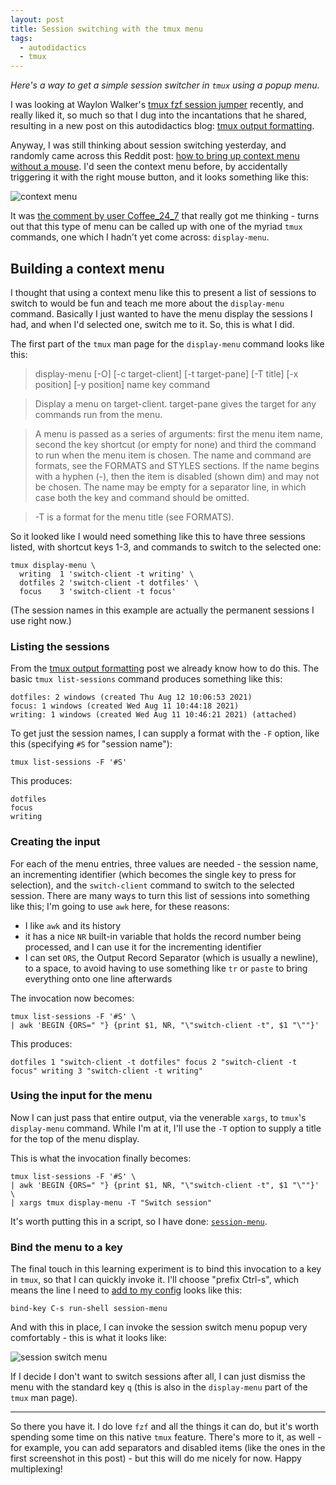 ```yaml
---
layout: post
title: Session switching with the tmux menu
tags:
  - autodidactics
  - tmux
---
```


_Here's a way to get a simple session switcher in `tmux` using a popup menu._

I was looking at Waylon Walker's [tmux fzf session jumper](https://waylonwalker.com/tmux-fzf-session-jump/) recently, and really liked it, so much so that I dug into the incantations that he shared, resulting in a new post on this autodidactics blog: [tmux output formatting](https://qmacro.org/autodidactics/2021/08/06/tmux-output-formatting/).

Anyway, I was still thinking about session switching yesterday, and randomly came across this Reddit post: [how to bring up context menu without a mouse](https://www.reddit.com/r/tmux/comments/ot77fx/how_to_bring_up_context_menu_without_mouse/). I'd seen the context menu before, by accidentally triggering it with the right mouse button, and it looks something like this:

![context menu](/autodidactics/content/images/2021/08/context-menu.png)

It was [the comment by user Coffee_24_7](https://www.reddit.com/r/tmux/comments/ot77fx/how_to_bring_up_context_menu_without_mouse/h6tfadp/?utm_source=reddit&utm_medium=web2x&context=3) that really got me thinking - turns out that this type of menu can be called up with one of the myriad `tmux` commands, one which I hadn't yet come across: `display-menu`.

## Building a context menu

I thought that using a context menu like this to present a list of sessions to switch to would be fun and teach me more about the `display-menu` command. Basically I just wanted to have the menu display the sessions I had, and when I'd selected one, switch me to it. So, this is what I did.

The first part of the `tmux` man page for the `display-menu` command looks like this:

>display-menu [-O] [-c target-client] [-t target-pane] [-T title] [-x position] [-y position] name key command

>Display a menu on target-client.  target-pane gives the target for any commands run from the menu.

>A menu is passed as a series of arguments: first the menu item name, second the key shortcut (or empty for none) and third the command to run when the menu item is chosen.  The name and command are formats, see the FORMATS and STYLES sections.  If the name begins with a hyphen (-), then the item is disabled (shown dim) and may not be chosen.  The name may be empty for a separator line, in which case both the key and command should be omitted.

>-T is a format for the menu title (see FORMATS).

So it looked like I would need something like this to have three sessions listed, with shortcut keys 1-3, and commands to switch to the selected one:

```shell
tmux display-menu \
  writing  1 'switch-client -t writing' \
  dotfiles 2 'switch-client -t dotfiles' \
  focus    3 'switch-client -t focus'
```

(The session names in this example are actually the permanent sessions I use right now.)

### Listing the sessions

From the [tmux output formatting](https://qmacro.org/autodidactics/2021/08/06/tmux-output-formatting/) post we already know how to do this. The basic `tmux list-sessions` command produces something like this:

```
dotfiles: 2 windows (created Thu Aug 12 10:06:53 2021)
focus: 1 windows (created Wed Aug 11 10:44:18 2021)
writing: 1 windows (created Wed Aug 11 10:46:21 2021) (attached)
```

To get just the session names, I can supply a format with the `-F` option, like this (specifying `#S` for "session name"):

```shell
tmux list-sessions -F '#S'
```

This produces:

```
dotfiles
focus
writing
```

### Creating the input

For each of the menu entries, three values are needed - the session name, an incrementing identifier (which becomes the single key to press for selection), and the `switch-client` command to switch to the selected session. There are many ways to turn this list of sessions into something like this; I'm going to use `awk` here, for these reasons:

- I like `awk` and its history
- it has a nice `NR` built-in variable that holds the record number being processed, and I can use it for the incrementing identifier
- I can set `ORS`, the Output Record Separator (which is usually a newline), to a space, to avoid having to use something like `tr` or `paste` to bring everything onto one line afterwards

The invocation now becomes:

```shell
tmux list-sessions -F '#S' \
| awk 'BEGIN {ORS=" "} {print $1, NR, "\"switch-client -t", $1 "\""}'
```

This produces:

```
dotfiles 1 "switch-client -t dotfiles" focus 2 "switch-client -t focus" writing 3 "switch-client -t writing"
```

### Using the input for the menu

Now I can just pass that entire output, via the venerable `xargs`, to `tmux`'s `display-menu` command. While I'm at it, I'll use the `-T` option to supply a title for the top of the menu display.

This is what the invocation finally becomes:

```shell
tmux list-sessions -F '#S' \
| awk 'BEGIN {ORS=" "} {print $1, NR, "\"switch-client -t", $1 "\""}' \
| xargs tmux display-menu -T "Switch session"
```

It's worth putting this in a script, so I have done: [`session-menu`](https://github.com/qmacro/dotfiles/commit/68ba9c0934b8c77af44ae9581171577225298814).

### Bind the menu to a key

The final touch in this learning experiment is to bind this invocation to a key in `tmux`, so that I can quickly invoke it. I'll choose "prefix Ctrl-s", which means the line I need to [add to my config](https://github.com/qmacro/dotfiles/commit/a8b70a3e247590275eef8de23aa7ceb9da043d46) looks like this:

```
bind-key C-s run-shell session-menu
```

And with this in place, I can invoke the session switch menu popup very comfortably - this is what it looks like:

![session switch menu](/autodidactics/content/images/2021/08/session-switch-menu.png)

If I decide I don't want to switch sessions after all, I can just dismiss the menu with the standard key `q` (this is also in the `display-menu` part of the `tmux` man page).

---

So there you have it. I do love `fzf` and all the things it can do, but it's worth spending some time on this native `tmux` feature. There's more to it, as well - for example, you can add separators and disabled items (like the ones in the first screenshot in this post) - but this will do me nicely for now. Happy multiplexing!
